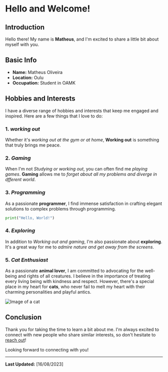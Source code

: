 # Hello and Welcome!

## Introduction

Hello there! My name is **Matheus**, and I'm excited to share a little bit about myself with you.

## Basic Info

- **Name:** Matheus Oliveira
- **Location:** Oulu
- **Occupation:** Student in OAMK

## Hobbies and Interests

I have a diverse range of hobbies and interests that keep me engaged and inspired. Here are a few things that I love to do:

### 1. *working out*

Whether it's *working out at the gym or at home*, **Working out** is something that truly brings me peace.

### 2. *Gaming*

When I'm not *Studying or working out*, you can often find me *playing games*. **Gaming** allows me to *forget about all my problems and diverge in dfferent world*.

### 3. *Programming*

As a passionate **programmer**, I find immense satisfaction in crafting elegant solutions to complex problems through programming.  

```python
print("Hello, World!")
```

### 4. *Exploring*

In addition to *Working out and gaming*, I'm also passionate about **exploring**. It's a great way for me to *admire nature and get away from the screens*.


### 5. *Cat Enthusiast*

As a passionate **animal lover**, I am committed to advocating for the well-being and rights of all creatures. I believe in the importance of treating every living being with kindness and respect. However, there's a special place in my heart for **cats**, who never fail to melt my heart with their charming personalities and playful antics.

![Image of a cat](https://myoctocat.com/assets/images/base-octocat.svg)

## Conclusion

Thank you for taking the time to learn a bit about me. I'm always excited to connect with new people who share similar interests, so don't hesitate to [reach out](mailto:t2fema00@students.oamk.fi)!


Looking forward to connecting with you!

---
**Last Updated:** [16/08/2023]

